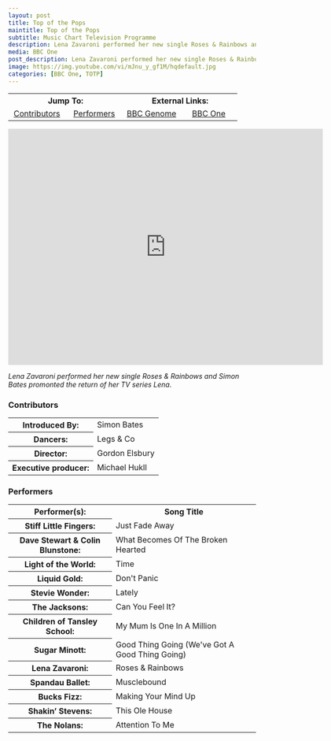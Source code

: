 ```yaml
---
layout: post
title: Top of the Pops
maintitle: Top of the Pops
subtitle: Music Chart Television Programme
description: Lena Zavaroni performed her new single Roses & Rainbows and Simon Bates promonted the return of her TV series Lena.
media: BBC One
post_description: Lena Zavaroni performed her new single Roses & Rainbows and Simon Bates promonted the return of her TV series Lena.
image: https://img.youtube.com/vi/mJnu_y_gf1M/hqdefault.jpg
categories: [BBC One, TOTP]
---
```


<table>
<tr align="center">
<th colspan="2">Jump To:</th>
<th colspan="2">External Links:</th>
</tr>

<tr align="center">
<td width="25%"><a href="#contributors">Contributors</a></td>
<td width="25%"><a href="#performers">Performers</a></td>
<td width="25%"><a href="https://genome.ch.bbc.co.uk/a2199536871c48fd804b4cb181733106">BBC Genome</a></td>
<td width="25%"><a href="https://www.bbc.co.uk/programmes/b071796z">BBC One</a></td>
</tr>
</table>

<div class="responsive-video"><iframe width="640px" height="480px" src="https://www.youtube.com/embed/mJnu_y_gf1M?rel=0&showinfo=1" frameborder="0" allowfullscreen=""></iframe></div>

<cite>Lena Zavaroni performed her new single Roses & Rainbows and Simon Bates promonted the return of her TV series Lena.</cite>

### Contributors
<table>
<tr><th>Introduced By:</th> <td>Simon Bates</td></tr>
<tr><th>Dancers:</th> <td>Legs & Co</td></tr>
<tr><th>Director:</th> <td>Gordon Elsbury</td></tr>
<tr><th>Executive producer:</th> <td>Michael Hukll</td></tr>
</table>

### Performers
<table>
<tr><th>Performer(s):</th><th>Song Title</th></tr>
<tr><th>Stiff Little Fingers:</th> <td>Just Fade Away</td></tr>
<tr><th>Dave Stewart & Colin Blunstone:</th> <td>What Becomes Of The Broken Hearted</td></tr>
<tr><th>Light of the World:</th> <td>Time</td></tr>
<tr><th>Liquid Gold:</th> <td>Don't Panic</td></tr>
<tr><th>Stevie Wonder:</th> <td>Lately</td></tr>
<tr><th>The Jacksons:</th> <td>Can You Feel It?</td></tr>
<tr><th>Children of Tansley School:</th> <td>My Mum Is One In A Million</td></tr>
<tr><th>Sugar Minott:</th> <td>Good Thing Going (We've Got A Good Thing Going)</td></tr>
<tr><th>Lena Zavaroni:</th> <td>Roses & Rainbows</td></tr>
<tr><th>Spandau Ballet:</th> <td>Musclebound</td></tr>
<tr><th>Bucks Fizz:</th> <td>Making Your Mind Up</td></tr>
<tr><th>Shakin&#8217; Stevens:</th> <td>This Ole House</td></tr>
<tr><th>The Nolans:</th> <td>Attention To Me</td></tr>
</table>

